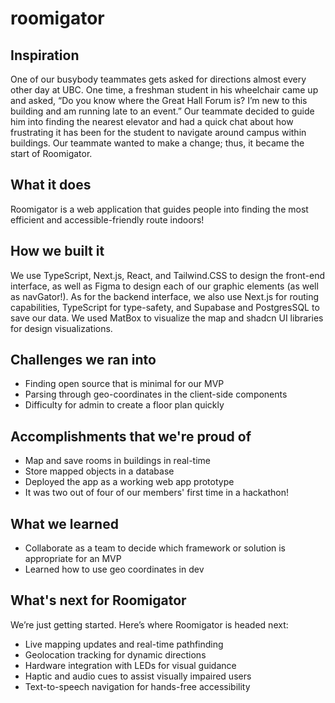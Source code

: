 # roomigator

## Inspiration
One of our busybody teammates gets asked for directions almost every other day at UBC. One time, a freshman student in his wheelchair came up and asked, “Do you know where the Great Hall Forum is? I’m new to this building and am running late to an event.” Our teammate decided to guide him into finding the nearest elevator and had a quick chat about how frustrating it has been for the student to navigate around campus within buildings. Our teammate wanted to make a change; thus, it became the start of Roomigator.

## What it does
Roomigator is a web application that guides people into finding the most efficient and accessible-friendly route indoors!

## How we built it
We use TypeScript, Next.js, React, and Tailwind.CSS to design the front-end interface, as well as Figma to design each of our graphic elements (as well as navGator!). As for the backend interface, we also use Next.js for routing capabilities, TypeScript for type-safety, and Supabase and PostgresSQL to save our data. We used MatBox to visualize the map and shadcn UI libraries for design visualizations.

## Challenges we ran into
- Finding open source that is minimal for our MVP
- Parsing through geo-coordinates in the client-side components
- Difficulty for admin to create a floor plan quickly

## Accomplishments that we're proud of
- Map and save rooms in buildings in real-time
- Store mapped objects in a database
- Deployed the app as a working web app prototype
- It was two out of four of our members' first time in a hackathon!

## What we learned
- Collaborate as a team to decide which framework or solution is appropriate for an MVP
- Learned how to use geo coordinates in dev

## What's next for Roomigator
We’re just getting started. Here’s where Roomigator is headed next:
- Live mapping updates and real-time pathfinding
- Geolocation tracking for dynamic directions
- Hardware integration with LEDs for visual guidance
- Haptic and audio cues to assist visually impaired users
- Text-to-speech navigation for hands-free accessibility
